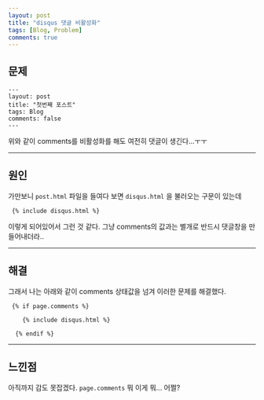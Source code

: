 ```yaml
---
layout: post
title: "disqus 댓글 비활성화"
tags: [Blog, Problem]
comments: true
---
```


## 문제
```
---
layout: post
title: "첫번째 포스트"
tags: Blog
comments: false
---
```
위와 같이 comments를 비활성화를 해도 여전히 댓글이 생긴다...ㅜㅜ   

---

## 원인
가만보니 `post.html` 파일을 들여다 보면 `disqus.html` 을 불러오는 구문이 있는데
```
 {% include disqus.html %}
```
이렇게 되어있어서 그런 것 같다. 그냥 comments의 값과는 별개로 반드시 댓글창을 만들어내더라..   

---

## 해결
그래서 나는 아래와 같이 comments 상태값을 넘겨 이러한 문제를 해결했다.
```
 {% if page.comments %}
  
    {% include disqus.html %}
  
  {% endif %}
```

---

## 느낀점
아직까지 감도 못잡겠다. `page.comments` 뭐 이게 뭐... 어쩔?